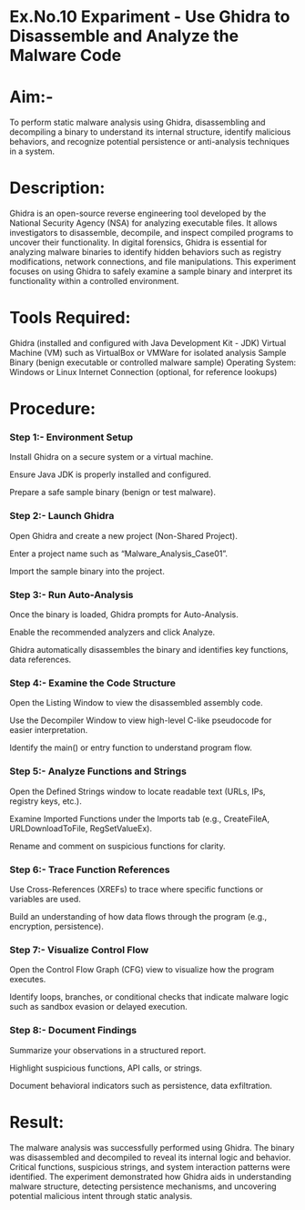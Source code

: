 # Ex.No.10 Expariment - Use Ghidra to Disassemble and Analyze the Malware Code

# Aim:-

To perform static malware analysis using Ghidra, disassembling and decompiling a binary to understand its internal structure, identify malicious behaviors, and recognize potential persistence or anti-analysis techniques in a system.


# Description:

Ghidra is an open-source reverse engineering tool developed by the National Security Agency (NSA) for analyzing executable files. It allows investigators to disassemble, decompile, and inspect compiled programs to uncover their functionality. In digital forensics, Ghidra is essential for analyzing malware binaries to identify hidden behaviors such as registry modifications, network connections, and file manipulations. This experiment focuses on using Ghidra to safely examine a sample binary and interpret its functionality within a controlled environment.

# Tools Required:
Ghidra (installed and configured with Java Development Kit - JDK)
Virtual Machine (VM) such as VirtualBox or VMWare for isolated analysis
Sample Binary (benign executable or controlled malware sample)
Operating System: Windows or Linux
Internet Connection (optional, for reference lookups)

# Procedure:
### Step 1:- Environment Setup

Install Ghidra on a secure system or a virtual machine.

Ensure Java JDK is properly installed and configured.

Prepare a safe sample binary (benign or test malware).

### Step 2:- Launch Ghidra

Open Ghidra and create a new project (Non-Shared Project).

Enter a project name such as “Malware_Analysis_Case01”.

Import the sample binary into the project.
### Step 3:- Run Auto-Analysis

Once the binary is loaded, Ghidra prompts for Auto-Analysis.

Enable the recommended analyzers and click Analyze.

Ghidra automatically disassembles the binary and identifies key functions, data references.

### Step 4:- Examine the Code Structure

Open the Listing Window to view the disassembled assembly code.

Use the Decompiler Window to view high-level C-like pseudocode for easier interpretation.

Identify the main() or entry function to understand program flow.


### Step 5:- Analyze Functions and Strings

Open the Defined Strings window to locate readable text (URLs, IPs, registry keys, etc.).

Examine Imported Functions under the Imports tab (e.g., CreateFileA, URLDownloadToFile, RegSetValueEx).

Rename and comment on suspicious functions for clarity.

### Step 6:- Trace Function References

Use Cross-References (XREFs) to trace where specific functions or variables are used.

Build an understanding of how data flows through the program (e.g., encryption, persistence).

### Step 7:- Visualize Control Flow

Open the Control Flow Graph (CFG) view to visualize how the program executes.

Identify loops, branches, or conditional checks that indicate malware logic such as sandbox evasion or delayed execution.

### Step 8:- Document Findings

Summarize your observations in a structured report.

Highlight suspicious functions, API calls, or strings.

Document behavioral indicators such as persistence, data exfiltration.

# Result:
The malware analysis was successfully performed using Ghidra. The binary was disassembled and decompiled to reveal its internal logic and behavior. Critical functions, suspicious strings, and system interaction patterns were identified. The experiment demonstrated how Ghidra aids in understanding malware structure, detecting persistence mechanisms, and uncovering potential malicious intent through static analysis.
